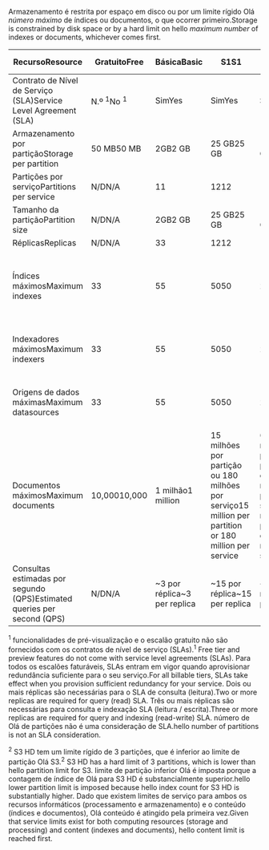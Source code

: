 <span data-ttu-id="e1dc6-101">Armazenamento é restrita por espaço em disco ou por um limite rígido Olá *número máximo* de índices ou documentos, o que ocorrer primeiro.</span><span class="sxs-lookup"><span data-stu-id="e1dc6-101">Storage is constrained by disk space or by a hard limit on hello *maximum number* of indexes or documents, whichever comes first.</span></span>

| <span data-ttu-id="e1dc6-102">Recurso</span><span class="sxs-lookup"><span data-stu-id="e1dc6-102">Resource</span></span> | <span data-ttu-id="e1dc6-103">Gratuito</span><span class="sxs-lookup"><span data-stu-id="e1dc6-103">Free</span></span> | <span data-ttu-id="e1dc6-104">Básica</span><span class="sxs-lookup"><span data-stu-id="e1dc6-104">Basic</span></span> | <span data-ttu-id="e1dc6-105">S1</span><span class="sxs-lookup"><span data-stu-id="e1dc6-105">S1</span></span> | <span data-ttu-id="e1dc6-106">S2</span><span class="sxs-lookup"><span data-stu-id="e1dc6-106">S2</span></span> | <span data-ttu-id="e1dc6-107">S3</span><span class="sxs-lookup"><span data-stu-id="e1dc6-107">S3</span></span> | <span data-ttu-id="e1dc6-108">S3 HD</span><span class="sxs-lookup"><span data-stu-id="e1dc6-108">S3 HD</span></span> |
| --- | --- | --- | --- | --- | --- | --- |
| <span data-ttu-id="e1dc6-109">Contrato de Nível de Serviço (SLA)</span><span class="sxs-lookup"><span data-stu-id="e1dc6-109">Service Level Agreement (SLA)</span></span> |<span data-ttu-id="e1dc6-110">N.º <sup>1</sup></span><span class="sxs-lookup"><span data-stu-id="e1dc6-110">No <sup>1</sup></span></span> |<span data-ttu-id="e1dc6-111">Sim</span><span class="sxs-lookup"><span data-stu-id="e1dc6-111">Yes</span></span> |<span data-ttu-id="e1dc6-112">Sim</span><span class="sxs-lookup"><span data-stu-id="e1dc6-112">Yes</span></span> |<span data-ttu-id="e1dc6-113">Sim</span><span class="sxs-lookup"><span data-stu-id="e1dc6-113">Yes</span></span> |<span data-ttu-id="e1dc6-114">Sim</span><span class="sxs-lookup"><span data-stu-id="e1dc6-114">Yes</span></span> |<span data-ttu-id="e1dc6-115">Sim</span><span class="sxs-lookup"><span data-stu-id="e1dc6-115">Yes</span></span> |
| <span data-ttu-id="e1dc6-116">Armazenamento por partição</span><span class="sxs-lookup"><span data-stu-id="e1dc6-116">Storage per partition</span></span> |<span data-ttu-id="e1dc6-117">50 MB</span><span class="sxs-lookup"><span data-stu-id="e1dc6-117">50 MB</span></span> |<span data-ttu-id="e1dc6-118">2GB</span><span class="sxs-lookup"><span data-stu-id="e1dc6-118">2 GB</span></span> |<span data-ttu-id="e1dc6-119">25 GB</span><span class="sxs-lookup"><span data-stu-id="e1dc6-119">25 GB</span></span> |<span data-ttu-id="e1dc6-120">100 GB</span><span class="sxs-lookup"><span data-stu-id="e1dc6-120">100 GB</span></span> |<span data-ttu-id="e1dc6-121">200 GB</span><span class="sxs-lookup"><span data-stu-id="e1dc6-121">200 GB</span></span> |<span data-ttu-id="e1dc6-122">200 GB</span><span class="sxs-lookup"><span data-stu-id="e1dc6-122">200 GB</span></span> |
| <span data-ttu-id="e1dc6-123">Partições por serviço</span><span class="sxs-lookup"><span data-stu-id="e1dc6-123">Partitions per service</span></span> |<span data-ttu-id="e1dc6-124">N/D</span><span class="sxs-lookup"><span data-stu-id="e1dc6-124">N/A</span></span> |<span data-ttu-id="e1dc6-125">1</span><span class="sxs-lookup"><span data-stu-id="e1dc6-125">1</span></span> |<span data-ttu-id="e1dc6-126">12</span><span class="sxs-lookup"><span data-stu-id="e1dc6-126">12</span></span> |<span data-ttu-id="e1dc6-127">12</span><span class="sxs-lookup"><span data-stu-id="e1dc6-127">12</span></span> |<span data-ttu-id="e1dc6-128">12</span><span class="sxs-lookup"><span data-stu-id="e1dc6-128">12</span></span> |<span data-ttu-id="e1dc6-129">3 <sup>2</sup></span><span class="sxs-lookup"><span data-stu-id="e1dc6-129">3 <sup>2</sup></span></span> |
| <span data-ttu-id="e1dc6-130">Tamanho da partição</span><span class="sxs-lookup"><span data-stu-id="e1dc6-130">Partition size</span></span> |<span data-ttu-id="e1dc6-131">N/D</span><span class="sxs-lookup"><span data-stu-id="e1dc6-131">N/A</span></span> |<span data-ttu-id="e1dc6-132">2GB</span><span class="sxs-lookup"><span data-stu-id="e1dc6-132">2 GB</span></span> |<span data-ttu-id="e1dc6-133">25 GB</span><span class="sxs-lookup"><span data-stu-id="e1dc6-133">25 GB</span></span> |<span data-ttu-id="e1dc6-134">100 GB</span><span class="sxs-lookup"><span data-stu-id="e1dc6-134">100 GB</span></span> |<span data-ttu-id="e1dc6-135">200 GB</span><span class="sxs-lookup"><span data-stu-id="e1dc6-135">200 GB</span></span> |<span data-ttu-id="e1dc6-136">200 GB</span><span class="sxs-lookup"><span data-stu-id="e1dc6-136">200 GB</span></span> |
| <span data-ttu-id="e1dc6-137">Réplicas</span><span class="sxs-lookup"><span data-stu-id="e1dc6-137">Replicas</span></span> |<span data-ttu-id="e1dc6-138">N/D</span><span class="sxs-lookup"><span data-stu-id="e1dc6-138">N/A</span></span> |<span data-ttu-id="e1dc6-139">3</span><span class="sxs-lookup"><span data-stu-id="e1dc6-139">3</span></span> |<span data-ttu-id="e1dc6-140">12</span><span class="sxs-lookup"><span data-stu-id="e1dc6-140">12</span></span> |<span data-ttu-id="e1dc6-141">12</span><span class="sxs-lookup"><span data-stu-id="e1dc6-141">12</span></span> |<span data-ttu-id="e1dc6-142">12</span><span class="sxs-lookup"><span data-stu-id="e1dc6-142">12</span></span> |<span data-ttu-id="e1dc6-143">12</span><span class="sxs-lookup"><span data-stu-id="e1dc6-143">12</span></span> |
| <span data-ttu-id="e1dc6-144">Índices máximos</span><span class="sxs-lookup"><span data-stu-id="e1dc6-144">Maximum indexes</span></span> |<span data-ttu-id="e1dc6-145">3</span><span class="sxs-lookup"><span data-stu-id="e1dc6-145">3</span></span> |<span data-ttu-id="e1dc6-146">5</span><span class="sxs-lookup"><span data-stu-id="e1dc6-146">5</span></span> |<span data-ttu-id="e1dc6-147">50</span><span class="sxs-lookup"><span data-stu-id="e1dc6-147">50</span></span> |<span data-ttu-id="e1dc6-148">200</span><span class="sxs-lookup"><span data-stu-id="e1dc6-148">200</span></span> |<span data-ttu-id="e1dc6-149">200</span><span class="sxs-lookup"><span data-stu-id="e1dc6-149">200</span></span> |<span data-ttu-id="e1dc6-150">1000 por partição ou 3000 por serviço</span><span class="sxs-lookup"><span data-stu-id="e1dc6-150">1000 per partition or 3000 per service</span></span> |
| <span data-ttu-id="e1dc6-151">Indexadores máximos</span><span class="sxs-lookup"><span data-stu-id="e1dc6-151">Maximum indexers</span></span> |<span data-ttu-id="e1dc6-152">3</span><span class="sxs-lookup"><span data-stu-id="e1dc6-152">3</span></span> |<span data-ttu-id="e1dc6-153">5</span><span class="sxs-lookup"><span data-stu-id="e1dc6-153">5</span></span> |<span data-ttu-id="e1dc6-154">50</span><span class="sxs-lookup"><span data-stu-id="e1dc6-154">50</span></span> |<span data-ttu-id="e1dc6-155">200</span><span class="sxs-lookup"><span data-stu-id="e1dc6-155">200</span></span> |<span data-ttu-id="e1dc6-156">200</span><span class="sxs-lookup"><span data-stu-id="e1dc6-156">200</span></span> |<span data-ttu-id="e1dc6-157">Sem suporte de indexador</span><span class="sxs-lookup"><span data-stu-id="e1dc6-157">No indexer support</span></span> |
| <span data-ttu-id="e1dc6-158">Origens de dados máximas</span><span class="sxs-lookup"><span data-stu-id="e1dc6-158">Maximum datasources</span></span> |<span data-ttu-id="e1dc6-159">3</span><span class="sxs-lookup"><span data-stu-id="e1dc6-159">3</span></span> |<span data-ttu-id="e1dc6-160">5</span><span class="sxs-lookup"><span data-stu-id="e1dc6-160">5</span></span> |<span data-ttu-id="e1dc6-161">50</span><span class="sxs-lookup"><span data-stu-id="e1dc6-161">50</span></span> |<span data-ttu-id="e1dc6-162">200</span><span class="sxs-lookup"><span data-stu-id="e1dc6-162">200</span></span> |<span data-ttu-id="e1dc6-163">200</span><span class="sxs-lookup"><span data-stu-id="e1dc6-163">200</span></span> |<span data-ttu-id="e1dc6-164">Sem suporte de indexador</span><span class="sxs-lookup"><span data-stu-id="e1dc6-164">No indexer support</span></span> |
| <span data-ttu-id="e1dc6-165">Documentos máximos</span><span class="sxs-lookup"><span data-stu-id="e1dc6-165">Maximum documents</span></span> |<span data-ttu-id="e1dc6-166">10,000</span><span class="sxs-lookup"><span data-stu-id="e1dc6-166">10,000</span></span> |<span data-ttu-id="e1dc6-167">1 milhão</span><span class="sxs-lookup"><span data-stu-id="e1dc6-167">1 million</span></span> |<span data-ttu-id="e1dc6-168">15 milhões por partição ou 180 milhões por serviço</span><span class="sxs-lookup"><span data-stu-id="e1dc6-168">15 million per partition or 180 million per service</span></span> |<span data-ttu-id="e1dc6-169">60 milhões por partição ou 720 milhões por serviço</span><span class="sxs-lookup"><span data-stu-id="e1dc6-169">60 million per partition or 720 million per service</span></span> |<span data-ttu-id="e1dc6-170">120 milhões por partição ou 1,4 biliões por serviço</span><span class="sxs-lookup"><span data-stu-id="e1dc6-170">120 million per partition or 1.4 billion per service</span></span> |<span data-ttu-id="e1dc6-171">1 milhão por índice ou 200 milhões por partição</span><span class="sxs-lookup"><span data-stu-id="e1dc6-171">1 million per index or 200 million per partition</span></span> |
| <span data-ttu-id="e1dc6-172">Consultas estimadas por segundo (QPS)</span><span class="sxs-lookup"><span data-stu-id="e1dc6-172">Estimated queries per second (QPS)</span></span> |<span data-ttu-id="e1dc6-173">N/D</span><span class="sxs-lookup"><span data-stu-id="e1dc6-173">N/A</span></span> |<span data-ttu-id="e1dc6-174">~3 por réplica</span><span class="sxs-lookup"><span data-stu-id="e1dc6-174">~3 per replica</span></span> |<span data-ttu-id="e1dc6-175">~15 por réplica</span><span class="sxs-lookup"><span data-stu-id="e1dc6-175">~15 per replica</span></span> |<span data-ttu-id="e1dc6-176">~60 por réplica</span><span class="sxs-lookup"><span data-stu-id="e1dc6-176">~60 per replica</span></span> |<span data-ttu-id="e1dc6-177">~60 por réplica</span><span class="sxs-lookup"><span data-stu-id="e1dc6-177">~60 per replica</span></span> |<span data-ttu-id="e1dc6-178">>60 por réplica</span><span class="sxs-lookup"><span data-stu-id="e1dc6-178">>60 per replica</span></span> |

<span data-ttu-id="e1dc6-179"><sup>1</sup> funcionalidades de pré-visualização e o escalão gratuito não são fornecidos com os contratos de nível de serviço (SLAs).</span><span class="sxs-lookup"><span data-stu-id="e1dc6-179"><sup>1</sup> Free tier and preview features do not come with service level agreements (SLAs).</span></span> <span data-ttu-id="e1dc6-180">Para todos os escalões faturáveis, SLAs entram em vigor quando aprovisionar redundância suficiente para o seu serviço.</span><span class="sxs-lookup"><span data-stu-id="e1dc6-180">For all billable tiers, SLAs take effect when you provision sufficient redundancy for your service.</span></span> <span data-ttu-id="e1dc6-181">Dois ou mais réplicas são necessárias para o SLA de consulta (leitura).</span><span class="sxs-lookup"><span data-stu-id="e1dc6-181">Two or more replicas are required for query (read) SLA.</span></span> <span data-ttu-id="e1dc6-182">Três ou mais réplicas são necessárias para consulta e indexação SLA (leitura / escrita).</span><span class="sxs-lookup"><span data-stu-id="e1dc6-182">Three or more replicas are required for query and indexing (read-write) SLA.</span></span> <span data-ttu-id="e1dc6-183">número de Olá de partições não é uma consideração de SLA.</span><span class="sxs-lookup"><span data-stu-id="e1dc6-183">hello number of partitions is not an SLA consideration.</span></span> 

<span data-ttu-id="e1dc6-184"><sup>2</sup> S3 HD tem um limite rígido de 3 partições, que é inferior ao limite de partição Olá S3.</span><span class="sxs-lookup"><span data-stu-id="e1dc6-184"><sup>2</sup> S3 HD has a hard limit of 3 partitions, which is lower than hello partition limit for S3.</span></span> <span data-ttu-id="e1dc6-185">limite de partição inferior Olá é imposta porque a contagem de índice de Olá para S3 HD é substancialmente superior.</span><span class="sxs-lookup"><span data-stu-id="e1dc6-185">hello lower partition limit is imposed because hello index count for S3 HD is substantially higher.</span></span> <span data-ttu-id="e1dc6-186">Dado que existem limites de serviço para ambos os recursos informáticos (processamento e armazenamento) e o conteúdo (índices e documentos), Olá conteúdo é atingido pela primeira vez.</span><span class="sxs-lookup"><span data-stu-id="e1dc6-186">Given that service limits exist for both computing resources (storage and processing) and content (indexes and documents), hello content limit is reached first.</span></span>
